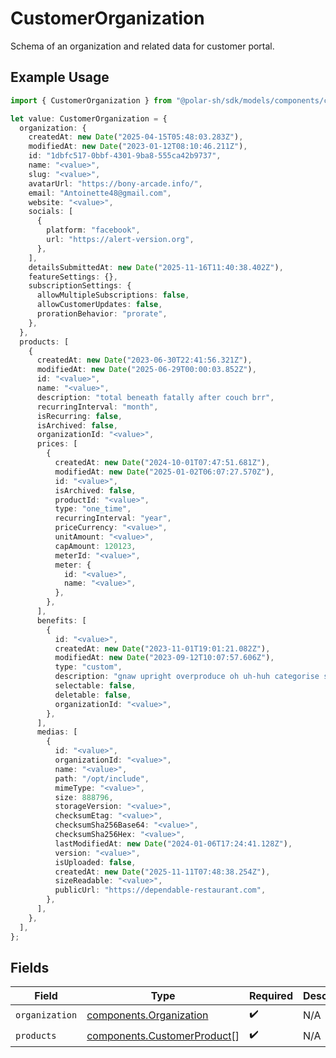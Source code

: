 # CustomerOrganization

Schema of an organization and related data for customer portal.

## Example Usage

```typescript
import { CustomerOrganization } from "@polar-sh/sdk/models/components/customerorganization.js";

let value: CustomerOrganization = {
  organization: {
    createdAt: new Date("2025-04-15T05:48:03.283Z"),
    modifiedAt: new Date("2023-01-12T08:10:46.211Z"),
    id: "1dbfc517-0bbf-4301-9ba8-555ca42b9737",
    name: "<value>",
    slug: "<value>",
    avatarUrl: "https://bony-arcade.info/",
    email: "Antoinette48@gmail.com",
    website: "<value>",
    socials: [
      {
        platform: "facebook",
        url: "https://alert-version.org",
      },
    ],
    detailsSubmittedAt: new Date("2025-11-16T11:40:38.402Z"),
    featureSettings: {},
    subscriptionSettings: {
      allowMultipleSubscriptions: false,
      allowCustomerUpdates: false,
      prorationBehavior: "prorate",
    },
  },
  products: [
    {
      createdAt: new Date("2023-06-30T22:41:56.321Z"),
      modifiedAt: new Date("2025-06-29T00:00:03.852Z"),
      id: "<value>",
      name: "<value>",
      description: "total beneath fatally after couch brr",
      recurringInterval: "month",
      isRecurring: false,
      isArchived: false,
      organizationId: "<value>",
      prices: [
        {
          createdAt: new Date("2024-10-01T07:47:51.681Z"),
          modifiedAt: new Date("2025-01-02T06:07:27.570Z"),
          id: "<value>",
          isArchived: false,
          productId: "<value>",
          type: "one_time",
          recurringInterval: "year",
          priceCurrency: "<value>",
          unitAmount: "<value>",
          capAmount: 120123,
          meterId: "<value>",
          meter: {
            id: "<value>",
            name: "<value>",
          },
        },
      ],
      benefits: [
        {
          id: "<value>",
          createdAt: new Date("2023-11-01T19:01:21.082Z"),
          modifiedAt: new Date("2023-09-12T10:07:57.606Z"),
          type: "custom",
          description: "gnaw upright overproduce oh uh-huh categorise shameful",
          selectable: false,
          deletable: false,
          organizationId: "<value>",
        },
      ],
      medias: [
        {
          id: "<value>",
          organizationId: "<value>",
          name: "<value>",
          path: "/opt/include",
          mimeType: "<value>",
          size: 888796,
          storageVersion: "<value>",
          checksumEtag: "<value>",
          checksumSha256Base64: "<value>",
          checksumSha256Hex: "<value>",
          lastModifiedAt: new Date("2024-01-06T17:24:41.128Z"),
          version: "<value>",
          isUploaded: false,
          createdAt: new Date("2025-11-11T07:48:38.254Z"),
          sizeReadable: "<value>",
          publicUrl: "https://dependable-restaurant.com",
        },
      ],
    },
  ],
};
```

## Fields

| Field                                                                      | Type                                                                       | Required                                                                   | Description                                                                |
| -------------------------------------------------------------------------- | -------------------------------------------------------------------------- | -------------------------------------------------------------------------- | -------------------------------------------------------------------------- |
| `organization`                                                             | [components.Organization](../../models/components/organization.md)         | :heavy_check_mark:                                                         | N/A                                                                        |
| `products`                                                                 | [components.CustomerProduct](../../models/components/customerproduct.md)[] | :heavy_check_mark:                                                         | N/A                                                                        |